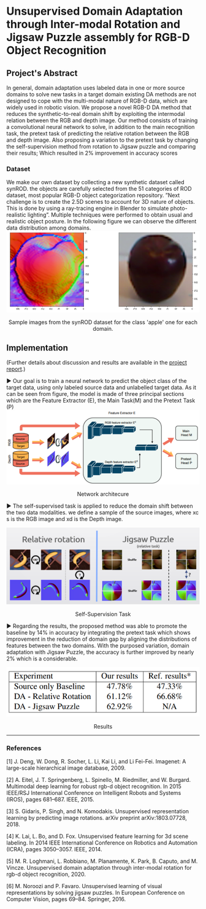 # Unsupervised Domain Adaptation through Inter-modal Rotation and Jigsaw Puzzle assembly for RGB-D Object Recognition



## Project's Abstract
In general, domain adaptation uses labeled data in one or more source domains to solve new tasks in a target domain existing DA methods are not designed to cope with the multi-modal nature of RGB-D data, which are widely used in robotic vision. We propose a novel RGB-D DA method that reduces the synthetic-to-real domain shift by exploiting the intermodal relation between the RGB and depth image. Our method consists of training a convolutional neural network to solve, in addition to the main recognition task, the pretext task of predicting the relative rotation between the RGB and depth image. Also proposing a variation to the
pretext task by changing the self-supervision method from rotation to Jigsaw puzzle and comparing their results; Which resulted in 2% improvement in accuracy scores

### Dataset
We make our own dataset by collecting a new synthetic dataset called synROD. the objects are carefully selected from the 51 categories of ROD dataset, most popular RGB-D object categorization repository. ”Next challenge is to create the 2.5D scenes to account for 3D nature of objects. This is done by using a ray-tracing engine in Blender to simulate photo-realistic lighting”. Multiple techniques were performed to obtain usual and realistic object posture. In the following figure we can observe the different data distribution among domains.
![example](/images/apple.png)
<p align = "center">
Sample images from the synROD dataset for the class 'apple' one for each domain.
</p>

## Implementation 
(Further details about discussion and results are available in the [project report](./report.pdf).)

▶ Our goal is to train a neural network to predict the object class of the target data, using only labeled source data and unlabelled target data. As it can be seen from figure, the
model is made of three principal sections which are the Feature Extractor (E), the Main Task(M) and the Pretext Task (P)
![Network architecure](/images/structure.png)
<p align = "center">
Network architecure
</p>

▶ The self-supervised task is applied to reduce the domain shift between the two data modalities. we define a sample of the source images, where xc s is the RGB image
and xd is the Depth image.

![self](/images/puz.PNG)
<p align = "center">
Self-Supervision Task
</p>

▶ Regarding the results, the proposed method was able to promote the baseline by 14% in accuracy by integrating the pretext task which shows improvement in the reduction of domain gap by aligning the distributions of features between the two domains. With the purposed variation, domain adaptation with Jigsaw Puzzle, the accuracy is further improved by nearly 2% which is a considerable.

![res](/images/res.PNG)
<p align = "center">
Results
</p>


  
  
---

### References

[1] J. Deng, W. Dong, R. Socher, L. Li, Kai Li, and Li Fei-Fei. Imagenet: A large-scale hierarchical image database, 2009.

[2] A. Eitel, J. T. Springenberg, L. Spinello, M. Riedmiller, and W. Burgard. Multimodal deep learning for robust rgb-d object recognition. In 2015 IEEE/RSJ International Conference on
Intelligent Robots and Systems (IROS), pages 681–687. IEEE, 2015.

[3] S. Gidaris, P. Singh, and N. Komodakis. Unsupervised representation learning by predicting image rotations. arXiv preprint arXiv:1803.07728, 2018.

[4] K. Lai, L. Bo, and D. Fox. Unsupervised feature learning for 3d scene labeling. In 2014 IEEE International Conference on Robotics and Automation (ICRA), pages 3050–3057. IEEE, 2014.

[5] M. R. Loghmani, L. Robbiano, M. Planamente, K. Park, B. Caputo, and M. Vincze. Unsupervised domain adaptation through inter-modal rotation for rgb-d object recognition, 2020.

[6] M. Noroozi and P. Favaro. Unsupervised learning of visual
representations by solving jigsaw puzzles. In European Conference on Computer Vision, pages 69–84. Springer, 2016.
